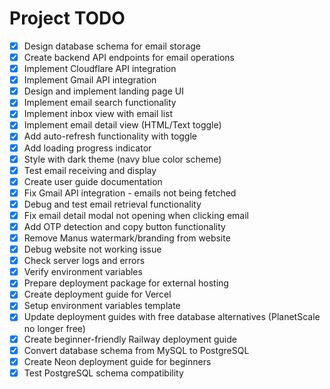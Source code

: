 # Project TODO

- [x] Design database schema for email storage
- [x] Create backend API endpoints for email operations
- [x] Implement Cloudflare API integration
- [x] Implement Gmail API integration
- [x] Design and implement landing page UI
- [x] Implement email search functionality
- [x] Implement inbox view with email list
- [x] Implement email detail view (HTML/Text toggle)
- [x] Add auto-refresh functionality with toggle
- [x] Add loading progress indicator
- [x] Style with dark theme (navy blue color scheme)
- [x] Test email receiving and display
- [x] Create user guide documentation
- [x] Fix Gmail API integration - emails not being fetched
- [x] Debug and test email retrieval functionality
- [x] Fix email detail modal not opening when clicking email
- [x] Add OTP detection and copy button functionality
- [x] Remove Manus watermark/branding from website
- [x] Debug website not working issue
- [x] Check server logs and errors
- [x] Verify environment variables
- [x] Prepare deployment package for external hosting
- [x] Create deployment guide for Vercel
- [x] Setup environment variables template
- [x] Update deployment guides with free database alternatives (PlanetScale no longer free)
- [x] Create beginner-friendly Railway deployment guide
- [x] Convert database schema from MySQL to PostgreSQL
- [x] Create Neon deployment guide for beginners
- [x] Test PostgreSQL schema compatibility
